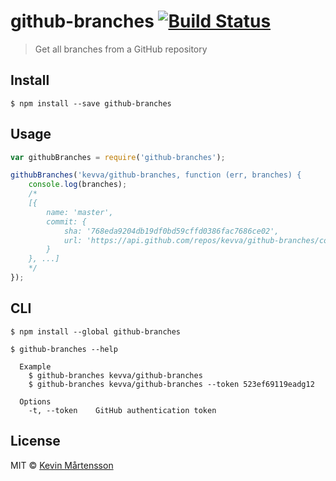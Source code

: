 # github-branches [![Build Status](https://travis-ci.org/kevva/github-branches.svg?branch=master)](https://travis-ci.org/kevva/github-branches)

> Get all branches from a GitHub repository


## Install

```
$ npm install --save github-branches
```


## Usage

```js
var githubBranches = require('github-branches');

githubBranches('kevva/github-branches, function (err, branches) {
	console.log(branches);
	/*
	[{
		name: 'master',
		commit: {
			sha: '768eda9204db19df0bd59cffd0386fac7686ce02',
			url: 'https://api.github.com/repos/kevva/github-branches/commits/768eda9204db19df0bd59cffd0386fac7686ce02'
		}
	}, ...]
	*/
});
```


## CLI

```
$ npm install --global github-branches
```

```
$ github-branches --help

  Example
    $ github-branches kevva/github-branches
    $ github-branches kevva/github-branches --token 523ef69119eadg12

  Options
    -t, --token    GitHub authentication token
```


## License

MIT © [Kevin Mårtensson](https://github.com/kevva)
